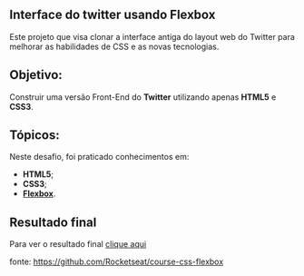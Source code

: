 ## Interface do twitter usando Flexbox

Este projeto que visa clonar a interface antiga do layout web do Twitter para melhorar as habilidades de CSS e as novas tecnologias.

  
## Objetivo:

Construir uma versão Front-End do **Twitter** utilizando apenas **HTML5** e **CSS3**.

## Tópicos:

Neste desafio, foi praticado conhecimentos em:

- **HTML5**;
- **CSS3**;
- **[Flexbox](https://css-tricks.com/snippets/css/a-guide-to-flexbox/)**.


## Resultado final

Para ver o resultado final [clique aqui](https://wrtinho.github.io/Twitter-Front-end/public/index.html)


fonte:
https://github.com/Rocketseat/course-css-flexbox
